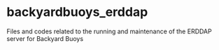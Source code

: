 # backyardbuoys_erddap
Files and codes related to the running and maintenance of the ERDDAP server for Backyard Buoys
